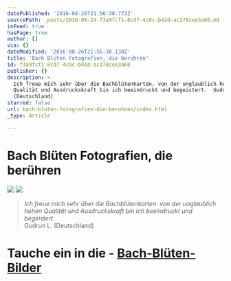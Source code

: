 ```yaml
---
datePublished: '2016-08-26T21:56:38.773Z'
sourcePath: _posts/2016-08-24-f3a9fcf1-8cd7-4c0c-b41d-ac378cee3a60.md
inFeed: true
hasPage: true
author: []
via: {}
dateModified: '2016-08-26T21:56:38.138Z'
title: 'Bach Blüten Fotografien, die berühren'
id: f3a9fcf1-8cd7-4c0c-b41d-ac378cee3a60
publisher: {}
description: >-
  Ich freue mich sehr über die Bachblütenkarten. von der unglaublich hohen
  Qualität und Ausdruckskraft bin ich beeindruckt und begeistert.  Gudrun L.
  (Deutschland)
starred: false
url: bach-bluten-fotografien-die-beruhren/index.html
_type: Article

---
```

# Bach Blüten Fotografien, die berühren
![](https://the-grid-user-content.s3-us-west-2.amazonaws.com/75ae46ed-acd7-4305-bd69-27439ec69844.png)
![](https://the-grid-user-content.s3-us-west-2.amazonaws.com/7246245f-349c-4685-ae99-b539bbac7035.png)

> _Ich freue mich sehr über die Bachblütenkarten. von der unglaublich hohen Qualität und Ausdruckskraft bin ich beeindruckt und begeistert._  
> Gudrun L. (Deutschland)

# Tauche ein in die - **[Bach-Blüten-Bilder][0]**

[0]: http://flowerenergies.com/erfahrungen.html